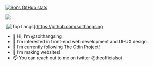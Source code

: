 
[![Soi's GitHub stats](https://github-readme-stats.vercel.app/api?username=soithangsing&hide=stars&show_icons=true)](https://github.com/soithangsing)

![](https://github.com/soithangsing/soithangsing/blob/main/powerup.gif)

[![Top Langs](https://github-readme-stats.vercel.app/api/top-langs/?username=soithangsing)](https://github.com/soithangsing
- 👋 Hi, I’m @soithangsing
- 👀 I’m interested in front-end web development and UI-UX design. 
- 🌱 I’m currently following The Odin Project!
- 💞️ I’m making websites!
- 📫 You can reach out to me on twitter @theofficialsoi

<!---
soithangsing/soithangsing is a ✨ special ✨ repository because its `README.md` (this file) appears on your GitHub profile.
You can click the Preview link to take a look at your changes.
--->
